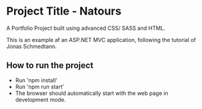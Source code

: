 # Project Title - Natours

A Portfolio Project built using advanced CSS/ SASS and HTML.

This is an example af an ASP.NET MVC application, following the tutorial of Jonas Schmedtann.


## How to run the project

- Run 'npm install'
- Run 'npm run start'
- The browser should automatically start with the web page in development mode.
